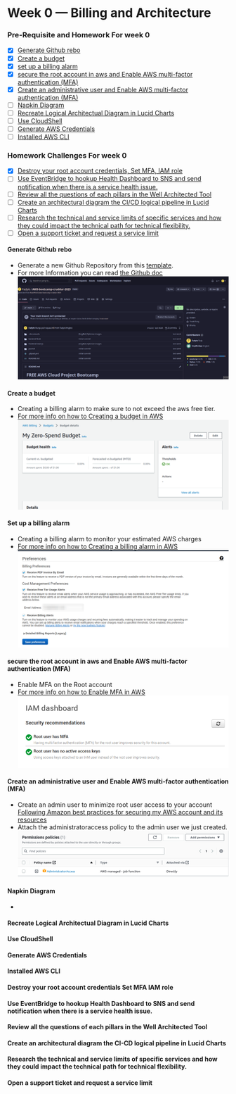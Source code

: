 # Week 0 — Billing and Architecture

### Pre-Requisite and Homework For week 0
 - [X] [Generate Github rebo](#generate-github-rebo)
 - [X] [Create a budget](#create-a-budget)
 - [X] [set up a billing alarm](#set-up-a-billing-alarm)
 - [X] [secure the root account in aws and Enable AWS multi-factor authentication (MFA)](#secure-the-root-account-in-aws-and-enable-aws-multi-factor-authentication-(mfa))
 - [X] [Create an administrative user and Enable AWS multi-factor authentication (MFA)](#create-an-administrative-user-and-enable-aws-multi-factor-authentication-(mfa))
 - [ ] [Napkin Diagram](#napkin-diagram)
 - [ ] [Recreate Logical Architectual Diagram in Lucid Charts](#recreate-logical-architectual-diagram-in-lucid-charts)
 - [ ] [Use CloudShell](#use-cloudshell)
 - [ ] [Generate AWS Credentials](#generate-aws-credentials)
 - [ ] [Installed AWS CLI](#installed-aws-cli)

###  Homework Challenges For week 0
 - [X] [Destroy your root account credentials, Set MFA, IAM role](#destroy-your-root-account-credentials-set-mfa-iam-role)
 - [ ] [Use EventBridge to hookup Health Dashboard to SNS and send notification when there is a service health issue.](#use-eventbridge-to-hookup-health-dashboard-to-sns-and-send-notification-when-there-is-a-service-health-issue.)
 - [ ] [Review all the questions of each pillars in the Well Architected Tool](#review-all-the-questions-of-each-pillars-in-the-well-architected-tool)
 - [ ] [Create an architectural diagram the CI/CD logical pipeline in Lucid Charts](#create-an-architectural-diagram-the-ci-cd-logical-pipeline-in-lucid-charts)
 - [ ] [Research the technical and service limits of specific services and how they could impact the technical path for technical flexibility.](#research-the-technical-and-service-limits-of-specific-services-and-how-they-could-impact-the-technical-path-for-technical-flexibility.)
- [ ] [Open a support ticket and request a service limit](#open-a-support-ticket-and-request-a-service-limit)

#### Generate Github rebo
- Generate a new Github Repository from this [template](https://github.com/ExamProCo/aws-bootcamp-cruddur-2023).
- For more Information you can read [the Github doc](https://docs.github.com/en/repositories/creating-and-managing-repositories/creating-a-repository-from-a-template)
![The GitHub repo](/journal/Img/week0/github-repo.png)

#### Create a budget
- Creating a billing alarm to make sure to not exceed the aws free tier.
- [For more info on how to Creating a budget in AWS](https://docs.aws.amazon.com/cost-management/latest/userguide/budgets-create.html)
![Budget](/journal/Img/week0/budget-alarm.png)
#### Set up a billing alarm
- Creating a billing alarm to monitor your estimated AWS charges
- [For more info on how to Creating a billing alarm in AWS](https://docs.aws.amazon.com/AmazonCloudWatch/latest/monitoring/monitor_estimated_charges_with_cloudwatch.html)
![Billing](/journal/Img/week0/billing-alerts.png)
#### secure the root account in aws and Enable AWS multi-factor authentication (MFA)
- Enable MFA on the Root account
- [For more info on how to Enable MFA in AWS](https://docs.aws.amazon.com/IAM/latest/UserGuide/id_credentials_mfa_enable_virtual.html)
![MFA](/journal/Img/week0/MFA.png)
#### Create an administrative user and Enable AWS multi-factor authentication (MFA)
- Create an admin user to minimize root user access to your account [Following Amazon best practices for securing my AWS account and its resources](https://aws.amazon.com/premiumsupport/knowledge-center/security-best-practices/)
- Attach the administratoraccess policy to the admin user we just created.
![Admin](/journal/Img/week0/IAM-Admin.png)
#### Napkin Diagram
-

#### Recreate Logical Architectual Diagram in Lucid Charts

#### Use CloudShell

#### Generate AWS Credentials

#### Installed AWS CLI

#### Destroy your root account credentials Set MFA IAM role

#### Use EventBridge to hookup Health Dashboard to SNS and send notification when there is a service health issue.

#### Review all the questions of each pillars in the Well Architected Tool

#### Create an architectural diagram the CI-CD logical pipeline in Lucid Charts

#### Research the technical and service limits of specific services and how they could impact the technical path for technical flexibility.

#### Open a support ticket and request a service limit
